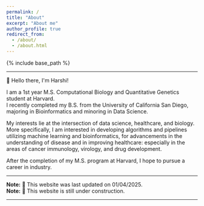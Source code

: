 ```yaml
---
permalink: /
title: "About"
excerpt: "About me"
author_profile: true
redirect_from: 
  - /about/
  - /about.html
---
```


{% include base_path %}

------------------------------------------------------------------------

👋 Hello there, I'm Harshi!

I am a 1st year M.S. Computational Biology and Quantitative Genetics student at Harvard.\
I recently completed my B.S. from the University of California San Diego, majoring in Bioinformatics and minoring in Data Science.

My interests lie at the intersection of data science, healthcare, and biology. More specifically, I am interested in developing algorithms and pipelines utilizing machine learning and bioinformatics, for advancements in the understanding of disease and in improving healthcare: especially in the areas of cancer immunology, virology, and drug development.

After the completion of my M.S. program at Harvard, I hope to pursue a career in industry.

------------------------------------------------------------------------

**Note:** 🔨 This website was last updated on 01/04/2025.\
**Note:** 👷 This website is still under construction.

------------------------------------------------------------------------
